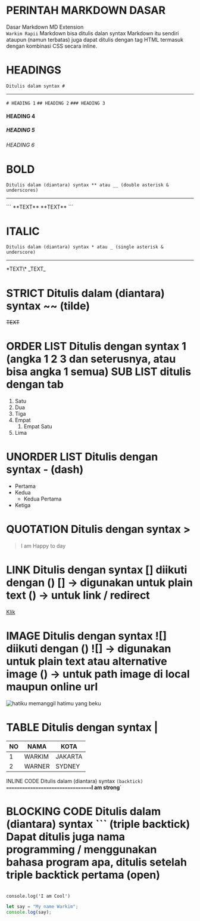 # PERINTAH MARKDOWN DASAR

Dasar Markdown MD Extension <br>
`Warkim Rapii`
Markdown bisa ditulis dalan syntax Markdown itu sendiri ataupun (namun terbatas) juga dapat ditulis dengan tag HTML termasuk dengan kombinasi CSS secara inline.

# HEADINGS

`Ditulis dalam syntax #`

<hr>

`# HEADING 1`
`## HEADING 2`
`### HEADING 3`

#### HEADING 4

##### HEADING 5

###### HEADING 6

# BOLD

`Ditulis dalam (diantara) syntax ** atau __ (double asterisk & underscores)`

<hr>
```
**TEXT**
**TEXT**
```

# ITALIC

`Ditulis dalam (diantara) syntax * atau _ (single asterisk & underscore)`

<hr>
*TEXT\*
_TEXT_

STRICT
Ditulis dalam (diantara) syntax ~~ (tilde)
================================
~~TEXT~~

ORDER LIST
Ditulis dengan syntax 1 (angka 1 2 3 dan seterusnya, atau bisa angka 1 semua)
SUB LIST ditulis dengan tab
================================

1. Satu
2. Dua
3. Tiga
4. Empat
   1. Empat Satu
5. Lima

UNORDER LIST
Ditulis dengan syntax - (dash)
================================

- Pertama
- Kedua
  - Kedua Pertama
- Ketiga

QUOTATION
Ditulis dengan syntax >
================================

> I am Happy to day

LINK
Ditulis dengan syntax [] diikuti dengan ()
[] -> digunakan untuk plain text
() -> untuk link / redirect
================================
[Klik](https://warkim.com)

IMAGE
Ditulis dengan syntax ![] diikuti dengan ()
![] -> digunakan untuk plain text atau alternative image
() -> untuk path image di local maupun online url
================================
![hatiku memanggil hatimu yang beku](./patah_hati.jpg)

TABLE
Ditulis dengan syntax |
================================
NO | NAMA | KOTA
--|--|--
1 | WARKIM | JAKARTA
2 | WARNER | SYDNEY

INLINE CODE
Ditulis dalam (diantara) syntax `(backtick) ================================`<strong>I am strong</strong>`

BLOCKING CODE
Ditulis dalam (diantara) syntax ``` (triple backtick)
Dapat ditulis juga nama programming / menggunakan bahasa program apa, ditulis setelah
triple backtick pertama (open)
================================

```

console.log('I am Cool')

```

```javascript
let say = "My name Warkim";
console.log(say);
```
